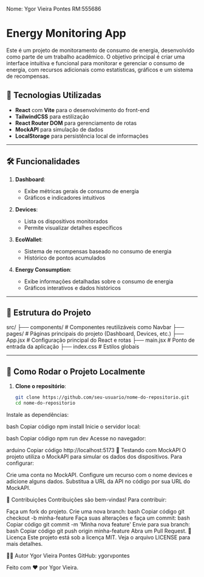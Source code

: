 
Nome: Ygor Vieira Pontes RM:555686


# Energy Monitoring App

Este é um projeto de monitoramento de consumo de energia, desenvolvido como parte de um trabalho acadêmico. O objetivo principal é criar uma interface intuitiva e funcional para monitorar e gerenciar o consumo de energia, com recursos adicionais como estatísticas, gráficos e um sistema de recompensas.

## 🚀 Tecnologias Utilizadas

- **React** com **Vite** para o desenvolvimento do front-end
- **TailwindCSS** para estilização
- **React Router DOM** para gerenciamento de rotas
- **MockAPI** para simulação de dados
- **LocalStorage** para persistência local de informações

---

## 🛠️ Funcionalidades

1. **Dashboard**: 
   - Exibe métricas gerais de consumo de energia
   - Gráficos e indicadores intuitivos

2. **Devices**: 
   - Lista os dispositivos monitorados
   - Permite visualizar detalhes específicos

3. **EcoWallet**:
   - Sistema de recompensas baseado no consumo de energia
   - Histórico de pontos acumulados

4. **Energy Consumption**:
   - Exibe informações detalhadas sobre o consumo de energia
   - Gráficos interativos e dados históricos

---

## 📂 Estrutura do Projeto

src/ ├── components/ # Componentes reutilizáveis como Navbar ├── pages/ # Páginas principais do projeto (Dashboard, Devices, etc.) ├── App.jsx # Configuração principal do React e rotas ├── main.jsx # Ponto de entrada da aplicação ├── index.css # Estilos globais


---

## 🔧 Como Rodar o Projeto Localmente

1. **Clone o repositório**:
   ```bash
   git clone https://github.com/seu-usuario/nome-do-repositorio.git
   cd nome-do-repositorio
Instale as dependências:

bash
Copiar código
npm install
Inicie o servidor local:

bash
Copiar código
npm run dev
Acesse no navegador:

arduino
Copiar código
http://localhost:5173
🧪 Testando com MockAPI
O projeto utiliza o MockAPI para simular os dados dos dispositivos. Para configurar:

Crie uma conta no MockAPI.
Configure um recurso com o nome devices e adicione alguns dados.
Substitua a URL da API no código por sua URL do MockAPI.


📝 Contribuições
Contribuições são bem-vindas! Para contribuir:

Faça um fork do projeto.
Crie uma nova branch:
bash
Copiar código
git checkout -b minha-feature
Faça suas alterações e faça um commit:
bash
Copiar código
git commit -m 'Minha nova feature'
Envie para sua branch:
bash
Copiar código
git push origin minha-feature
Abra um Pull Request.
📄 Licença
Este projeto está sob a licença MIT. Veja o arquivo LICENSE para mais detalhes.

👨‍💻 Autor
 Ygor Vieira Pontes
  GitHub: ygorvpontes

Feito com ❤️ por Ygor Vieira.


